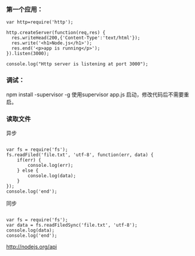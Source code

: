 ### 第一个应用：

```
var http=require('http');

http.createServer(function(req,res) {
  res.writeHead(200,{'Content-Type':'text/html'});
  res.write('<h1>Node.js</h1>');
  res.end('<p>app is running</p>');
}).listen(3000);

console.log("Http server is listening at port 3000");
```

### 调试：
npm install -supervisor -g
使用supervisor app.js 启动，修改代码后不需要重启。

### 读取文件

异步

```

var fs = require('fs');
fs.readFiled('file.txt', 'utf-8', function(err, data) {
	if(err) {
	    console.log(err);
    } else {
        console.log(data);
    }
});
console.log('end');

```

同步

```

var fs = require('fs');
var data = fs.readFiledSync('file.txt', 'utf-8');
console.log(data);
console.log('end');

```

http://nodejs.org/api